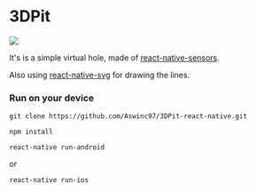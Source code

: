 # 3DPit
![](preview.gif)

It's is a simple virtual hole, made of [react-native-sensors](https://github.com/react-native-sensors/react-native-sensors).

Also using [react-native-svg](https://github.com/react-native-community/react-native-svg) for drawing the lines.

### Run on your device

```git clone https://github.com/Aswinc97/3DPit-react-native.git```

```npm install```

```react-native run-android```

or

```react-native run-ios```
